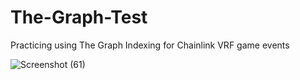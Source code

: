 # The-Graph-Test
Practicing using The Graph Indexing for Chainlink VRF game events

![Screenshot (61)](https://user-images.githubusercontent.com/80631704/173940260-d99a8237-4f26-4152-bf57-1aa3ddd54c11.png)
